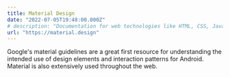 ```yaml
---
title: Material Design
date: "2022-07-05T19:48:00.000Z"
# description: "Documentation for web technologies like HTML, CSS, JavaScript, and React."
url: "https://material.design"
---
```


Google's material guidelines are a great first resource for understanding the intended use of design elements and interaction patterns for Android. Material is also extensively used throughout the web.

